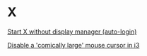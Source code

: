 X
=

[Start X without display manager (auto-login)](https://github.com/enckse/howdoi/blob/master/software/X/start-autologin.md)

[Disable a 'comically large' mouse cursor in i3](https://github.com/enckse/howdoi/blob/master/software/X/disable-large-mouse-icon.md)
